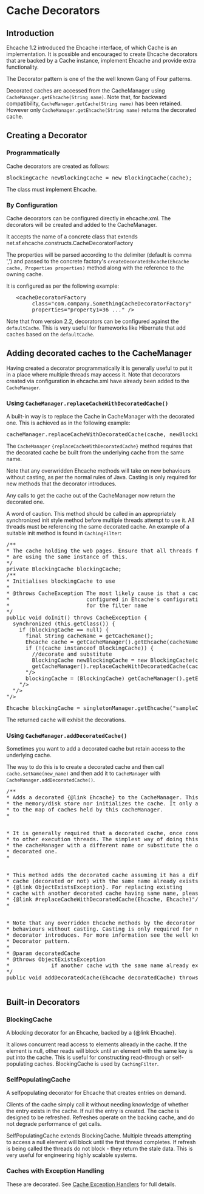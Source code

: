 ---
---
# Cache Decorators

 

## Introduction
Ehcache 1.2 introduced the Ehcache interface, of which Cache is an implementation. It is possible and encouraged
to create Ehcache decorators that are backed by a Cache instance, implement Ehcache and provide extra functionality.

The Decorator pattern is one of the the well known Gang of Four patterns.

Decorated caches are accessed from the CacheManager using `CacheManager.getEhcache(String name)`.
Note that, for backward compatibility, `CacheManager.getCache(String name)` has been retained. However only
`CacheManager.getEhcache(String name)` returns the decorated cache.

## Creating a Decorator

### Programmatically

Cache decorators are created as follows:

<pre>
BlockingCache newBlockingCache = new BlockingCache(cache);
</pre>

The class must implement Ehcache.

### By Configuration

Cache decorators can be configured directly in ehcache.xml. The decorators will be created and added to the CacheManager.

It accepts the name of a concrete class that extends net.sf.ehcache.constructs.CacheDecoratorFactory

The properties will be parsed according to the delimiter (default is comma ',') and passed to the concrete factory's
`createDecoratedEhcache(Ehcache cache, Properties properties)` method along with the reference to the owning cache.

It is configured as per the following example:

<pre>
   &lt;cacheDecoratorFactory
		class="com.company.SomethingCacheDecoratorFactory"
		properties="property1=36 ..." /&gt;
</pre>

Note that from version 2.2, decorators can be configured against the `defaultCache`. This is very useful for frameworks
 like Hibernate that add caches based on the `defaultCache`.

## Adding decorated caches to the CacheManager

Having created a decorator programmatically it is generally useful to put it in a place where multiple threads may access it.
Note that decorators created via configuration in ehcache.xml have already been added to the `CacheManager`.

### Using `CacheManager.replaceCacheWithDecoratedCache()`

A built-in way is to replace the Cache in CacheManager with the decorated one. This is achieved as in the following
example:

<pre>
cacheManager.replaceCacheWithDecoratedCache(cache, newBlockingCache);
</pre>

The `CacheManager` `{replaceCacheWithDecoratedCache}` method requires that the decorated cache be built from
 the underlying cache from the same name.

Note that any overwridden Ehcache methods will take on new behaviours without casting, as per the normal rules
 of Java. Casting is only required for new methods that the decorator introduces.

Any calls to get the cache out of the CacheManager now return the decorated one.

A word of caution. This method should be called in an appropriately synchronized init style method before multiple threads
attempt to use it. All threads must be referencing the same decorated cache. An example of a suitable init method is
found in `CachingFilter`:

<pre>
/**
* The cache holding the web pages. Ensure that all threads for a given cache name
* are using the same instance of this.
*/
private BlockingCache blockingCache;
/**
* Initialises blockingCache to use
*
* @throws CacheException The most likely cause is that a cache has not been
*                        configured in Ehcache's configuration file ehcache.xml
*                        for the filter name
*/
public void doInit() throws CacheException {
  synchronized (this.getClass()) {
    if (blockingCache == null) {
      final String cacheName = getCacheName();
      Ehcache cache = getCacheManager().getEhcache(cacheName);
      if (!(cache instanceof BlockingCache)) {
        //decorate and substitute
        BlockingCache newBlockingCache = new BlockingCache(cache);
        getCacheManager().replaceCacheWithDecoratedCache(cache, newBlockingCache);
      "/>
      blockingCache = (BlockingCache) getCacheManager().getEhcache(getCacheName());
    "/>
  "/>
"/>
</pre>

<pre>
Ehcache blockingCache = singletonManager.getEhcache("sampleCache1");
</pre>

The returned cache will exhibit the decorations.

### Using `CacheManager.addDecoratedCache()`

Sometimes you want to add a decorated cache but retain access to the underlying cache.

The way to do this is to create a decorated cache and then call `cache.setName(new_name)` and then add it to `CacheManager`
with `CacheManager.addDecoratedCache()`.

<pre>
/**
* Adds a decorated {@link Ehcache} to the CacheManager. This method neither creates
* the memory/disk store nor initializes the cache. It only adds the cache reference
* to the map of caches held by this cacheManager.
* <p/>
* It is generally required that a decorated cache, once constructed, is made available
* to other execution threads. The simplest way of doing this is to either add it to
* the cacheManager with a different name or substitute the original cache with the
* decorated one.
* <p/>
* This method adds the decorated cache assuming it has a different name. If another
* cache (decorated or not) with the same name already exists, it will throw 
* {@link ObjectExistsException}. For replacing existing
* cache with another decorated cache having same name, please use
* {@link #replaceCacheWithDecoratedCache(Ehcache, Ehcache)"/>
* <p/>
* Note that any overridden Ehcache methods by the decorator will take on new
* behaviours without casting. Casting is only required for new methods that the
* decorator introduces. For more information see the well known Gang of Four 
* Decorator pattern.
*
* @param decoratedCache
* @throws ObjectExistsException
*             if another cache with the same name already exists.
*/
public void addDecoratedCache(Ehcache decoratedCache) throws ObjectExistsException {
</pre>

## Built-in Decorators

### BlockingCache <a name="BlockingCache"/>

A blocking decorator for an Ehcache, backed by a {@link Ehcache}.

It allows concurrent read access to elements already in the cache. If the element is null, other
 reads will block until an element with the same key is put into the cache.
 This is useful for constructing read-through or self-populating caches.
 BlockingCache is used by `CachingFilter`.

### SelfPopulatingCache <a name="SelfPopulatingCache"/>

A selfpopulating decorator for Ehcache that creates entries on demand.

Clients of the cache simply call it without needing knowledge of whether
 the entry exists in the cache. If null the entry is created.
 The cache is designed to be refreshed. Refreshes operate on the backing cache, and do not
 degrade performance of get calls.

SelfPopulatingCache extends BlockingCache. Multiple threads attempting to access a null element will block
 until the first thread completes. If refresh is being called the threads do not block - they return the stale data.
 This is very useful for engineering highly scalable systems.

### Caches with Exception Handling

These are decorated. See [Cache Exception Handlers](/documentation/2.8/apis/cache-exception-handlers) for full details. 
